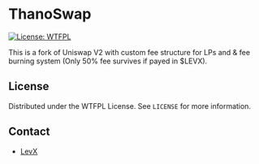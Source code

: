 # ThanoSwap

[![License: WTFPL](http://www.wtfpl.net/wp-content/uploads/2012/12/wtfpl-badge-3.png)](http://www.wtfpl.net/)

This is a fork of Uniswap V2 with custom fee structure for LPs and & fee burning system (Only 50% fee survives if payed in $LEVX).

## License

Distributed under the WTFPL License. See `LICENSE` for more information.

## Contact

* [LevX](https://twitter.com/LevxApp/)
